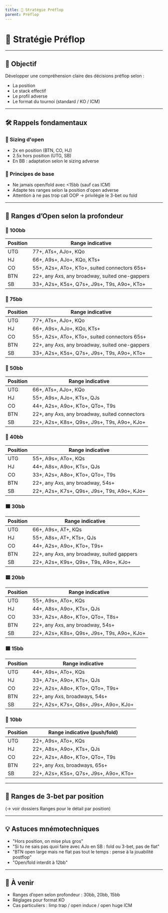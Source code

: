 ```yaml
---
title: 🎯 Stratégie Préflop
parent: Préflop
---
```


# 🎯 Stratégie Préflop

---

## 🧠 Objectif

Développer une compréhension claire des décisions préflop selon :

- La position
- Le stack effectif
- Le profil adverse
- Le format du tournoi (standard / KO / ICM)

---

## 🛠️ Rappels fondamentaux

### 🎯 Sizing d'open
- 2x en position (BTN, CO, HJ)
- 2.5x hors position (UTG, SB)
- En BB : adaptation selon le sizing adverse

### 📌 Principes de base
- Ne jamais open/fold avec <15bb (sauf cas ICM)
- Adapte tes ranges selon la position d'open adverse
- Attention à ne pas trop call OOP → privilégie le 3-bet ou fold

---

## 📐 Ranges d’Open selon la profondeur

### 💯 100bb

| Position | Range indicative |
|----------|------------------|
| UTG      | 77+, ATs+, AJo+, KQo |
| HJ       | 66+, A9s+, AJo+, KQo, KTs+ |
| CO       | 55+, A2s+, ATo+, KTo+, suited connectors 65s+ |
| BTN      | 22+, any Axs, any broadway, suited one-gappers |
| SB       | 33+, A2s+, K5s+, Q7s+, J9s+, T9s, A9o+, KTo+ |

### 🔷 75bb

| Position | Range indicative |
|----------|------------------|
| UTG      | 77+, ATs+, AJo+, KQo |
| HJ       | 66+, A9s+, AJo+, KQo, KTs+ |
| CO       | 55+, A2s+, ATo+, KTo+, suited connectors 65s+ |
| BTN      | 22+, any Axs, any broadway, suited one-gappers |
| SB       | 33+, A2s+, K5s+, Q7s+, J9s+, T9s, A9o+, KTo+ |

### 🔷 50bb

| Position | Range indicative |
|----------|------------------|
| UTG      | 66+, ATs+, AJo+, KQo |
| HJ       | 55+, A9s+, AJo+, KTs+, QJs |
| CO       | 44+, A2s+, A9o+, KTo+, QTo+, T9s |
| BTN      | 22+, any Axs, any broadway, suited connectors |
| SB       | 22+, A2s+, K8s+, Q9s+, J9s+, T9s, A9o+, KJo+ |

### 🔷 40bb

| Position | Range indicative |
|----------|------------------|
| UTG      | 55+, A9s+, ATo+, KQs |
| HJ       | 44+, A8s+, A9o+, KTs+, QJs |
| CO       | 33+, A2s+, A8o+, KTo+, QTo+, T9s |
| BTN      | 22+, any Axs, any broadway, 54s+ |
| SB       | 22+, A2s+, K7s+, Q9s+, J9s+, T9s, A9o+, KJo+ |

### 🟧 30bb

| Position | Range indicative |
|----------|------------------|
| UTG      | 66+, A9s+, AT+, KQs |
| HJ       | 55+, A8s+, AT+, KTs+, QJs |
| CO       | 44+, A2s+, A9o+, KTo+, T9s+ |
| BTN      | 22+, any Axs, any broadway, suited gappers |
| SB       | 22+, A2s+, K9s+, Q9s+, T9s, A9o+, KJo+ |

### 🟨 20bb

| Position | Range indicative |
|----------|------------------|
| UTG      | 55+, A9s+, ATo+, KQs |
| HJ       | 44+, A8s+, A9o+, KTs+, QJs |
| CO       | 33+, A2s+, A8o+, KTo+, QTo+, T8s+ |
| BTN      | 22+, any Axs, any broadway, 54s+ |
| SB       | 22+, A2s+, K8s+, Q9s+, J9s+, T9s, A9o+, KJo+ |

### 🟥 15bb

| Position | Range indicative |
|----------|------------------|
| UTG      | 44+, A9s+, ATo+, KQs |
| HJ       | 33+, A7s+, A9o+, KTs+, QJs |
| CO       | 22+, A2s+, A8o+, KTo+, QTo+, T9s+ |
| BTN      | 22+, any Axs, broadways, 54s+ |
| SB       | 22+, A2s+, K7s+, Q8s+, J9s+, A9o+, KJo+ |

### 🔻 10bb

| Position | Range indicative (push/fold) |
|----------|------------------------------|
| UTG      | 22+, A9s+, ATo+, KQs |
| HJ       | 22+, A8s+, A9o+, KTs+, QJs |
| CO       | 22+, A2s+, A8o+, KTo+, QTo+, T9s |
| BTN      | 22+, any Axs, broadways, 65s+ |
| SB       | 22+, A2s+, K5s+, Q7s+, J9s+, A9o+, KTo+ |

---

## 🔄 Ranges de 3-bet par position

(→ voir dossiers Ranges pour le détail par position)

---

## 💡 Astuces mnémotechniques

- "Hors position, on mise plus gros"
- "Si tu ne sais pas quoi faire avec AJo en SB : fold ou 3-bet, pas de flat"
- "BTN open large mais ne flat pas tout le temps : pense à la jouabilité postflop"
- "Open/fold interdit à 12bb"

---

## 🧩 À venir

- Ranges d’open selon profondeur : 30bb, 20bb, 15bb
- Réglages pour format KO
- Cas particuliers : limp trap / open induce / open huge ICM
